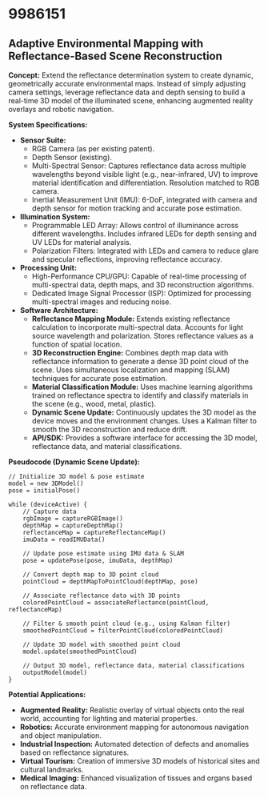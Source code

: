 # 9986151

## Adaptive Environmental Mapping with Reflectance-Based Scene Reconstruction

**Concept:** Extend the reflectance determination system to create dynamic, geometrically accurate environmental maps. Instead of simply adjusting camera settings, leverage reflectance data and depth sensing to build a real-time 3D model of the illuminated scene, enhancing augmented reality overlays and robotic navigation.

**System Specifications:**

*   **Sensor Suite:**
    *   RGB Camera (as per existing patent).
    *   Depth Sensor (existing).
    *   Multi-Spectral Sensor: Captures reflectance data across multiple wavelengths beyond visible light (e.g., near-infrared, UV) to improve material identification and differentiation. Resolution matched to RGB camera.
    *   Inertial Measurement Unit (IMU): 6-DoF, integrated with camera and depth sensor for motion tracking and accurate pose estimation.
*   **Illumination System:**
    *   Programmable LED Array: Allows control of illuminance across different wavelengths. Includes infrared LEDs for depth sensing and UV LEDs for material analysis.
    *   Polarization Filters: Integrated with LEDs and camera to reduce glare and specular reflections, improving reflectance accuracy.
*   **Processing Unit:**
    *   High-Performance CPU/GPU: Capable of real-time processing of multi-spectral data, depth maps, and 3D reconstruction algorithms.
    *   Dedicated Image Signal Processor (ISP): Optimized for processing multi-spectral images and reducing noise.
*   **Software Architecture:**
    *   **Reflectance Mapping Module:** Extends existing reflectance calculation to incorporate multi-spectral data. Accounts for light source wavelength and polarization. Stores reflectance values as a function of spatial location.
    *   **3D Reconstruction Engine:** Combines depth map data with reflectance information to generate a dense 3D point cloud of the scene. Uses simultaneous localization and mapping (SLAM) techniques for accurate pose estimation.
    *   **Material Classification Module:** Uses machine learning algorithms trained on reflectance spectra to identify and classify materials in the scene (e.g., wood, metal, plastic).
    *   **Dynamic Scene Update:** Continuously updates the 3D model as the device moves and the environment changes. Uses a Kalman filter to smooth the 3D reconstruction and reduce drift.
    *   **API/SDK:** Provides a software interface for accessing the 3D model, reflectance data, and material classifications.

**Pseudocode (Dynamic Scene Update):**

```
// Initialize 3D model & pose estimate
model = new 3DModel()
pose = initialPose()

while (deviceActive) {
    // Capture data
    rgbImage = captureRGBImage()
    depthMap = captureDepthMap()
    reflectanceMap = captureReflectanceMap()
    imuData = readIMUData()

    // Update pose estimate using IMU data & SLAM
    pose = updatePose(pose, imuData, depthMap)

    // Convert depth map to 3D point cloud
    pointCloud = depthMapToPointCloud(depthMap, pose)

    // Associate reflectance data with 3D points
    coloredPointCloud = associateReflectance(pointCloud, reflectanceMap)

    // Filter & smooth point cloud (e.g., using Kalman filter)
    smoothedPointCloud = filterPointCloud(coloredPointCloud)

    // Update 3D model with smoothed point cloud
    model.update(smoothedPointCloud)

    // Output 3D model, reflectance data, material classifications
    outputModel(model)
}
```

**Potential Applications:**

*   **Augmented Reality:** Realistic overlay of virtual objects onto the real world, accounting for lighting and material properties.
*   **Robotics:** Accurate environment mapping for autonomous navigation and object manipulation.
*   **Industrial Inspection:** Automated detection of defects and anomalies based on reflectance signatures.
*   **Virtual Tourism:** Creation of immersive 3D models of historical sites and cultural landmarks.
*   **Medical Imaging:** Enhanced visualization of tissues and organs based on reflectance data.